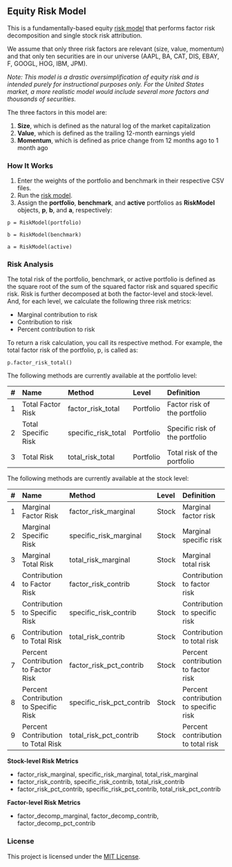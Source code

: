 ## Equity Risk Model

This is a fundamentally-based equity [risk model](/equity_risk_model.py) that performs factor risk decomposition and single stock risk attribution. 

We assume that only three risk factors are relevant (size, value, momentum) and that only ten securities are in our universe (AAPL, BA, CAT, DIS, EBAY, F, GOOGL, HOG, IBM, JPM).

*Note: This model is a drastic oversimplification of equity risk and is intended purely for instructional purposes only. For the United States market, a more realistic model would include several more factors and thousands of securities.*

The three factors in this model are:

1. **Size**, which is defined as the natural log of the market capitalization
2. **Value**, which is defined as the trailing 12-month earnings yield
3. **Momentum**, which is defined as price change from 12 months ago to 1 month ago

### How It Works

1. Enter the weights of the portfolio and benchmark in their respective CSV files.
2. Run the [risk model](/equity_risk_model.py).
3. Assign the **portfolio**, **benchmark**, and **active** portfolios as **RiskModel** objects, **p**, **b**, and **a**, respectively:
```
p = RiskModel(portfolio)
```
```
b = RiskModel(benchmark)
```
```
a = RiskModel(active)
```

### Risk Analysis

The total risk of the portfolio, benchmark, or active portfolio is defined as the square root of the sum of the squared factor risk and squared specific risk. Risk is further decomposed at both the factor-level and stock-level. And, for each level, we calculate the following three risk metrics:

- Marginal contribution to risk
- Contribution to risk
- Percent contribution to risk

To return a risk calculation, you call its respective method. For example, the total factor risk of the portfolio, p, is called as:

```
p.factor_risk_total()
```

The following methods are currently available at the portfolio level:

| # | Name | Method | Level | Definition |
| :---: | :--- | :--- | :--- | :--- |
|1| Total Factor Risk | factor_risk_total | Portfolio | Factor risk of the portfolio|
|2| Total Specific Risk | specific_risk_total | Portfolio | Specific risk of the portfolio|
|3| Total Risk | total_risk_total | Portfolio | Total risk of the portfolio|

The following methods are currently available at the stock level:

| # | Name | Method | Level | Definition |
| :---: | :--- | :--- | :--- | :--- |
|1| Marginal Factor Risk | factor_risk_marginal | Stock | Marginal factor risk|
|2| Marginal Specific Risk | specific_risk_marginal | Stock | Marginal specific risk|
|3| Marginal Total Risk | total_risk_marginal | Stock | Marginal total risk|
|4| Contribution to Factor Risk | factor_risk_contrib | Stock | Contribution to factor risk|
|5| Contribution to Specific Risk | specific_risk_contrib | Stock | Contribution to specific risk|
|6| Contribution to Total Risk | total_risk_contrib | Stock | Contribution to total risk|
|7| Percent Contribution to Factor Risk | factor_risk_pct_contrib | Stock | Percent contribution to factor risk|
|8| Percent Contribution to Specific Risk | specific_risk_pct_contrib | Stock | Percent contribution to specific risk|
|9| Percent Contribution to Total Risk | total_risk_pct_contrib | Stock | Percent contribution to total risk|

**Stock-level Risk Metrics**
- factor_risk_marginal, specific_risk_marginal, total_risk_marginal
- factor_risk_contrib, specific_risk_contrib, total_risk_contrib
- factor_risk_pct_contrib, specific_risk_pct_contrib, total_risk_pct_contrib

**Factor-level Risk Metrics**
- factor_decomp_marginal, factor_decomp_contrib, factor_decomp_pct_contrib

### License

This project is licensed under the [MIT License](/LICENSE).